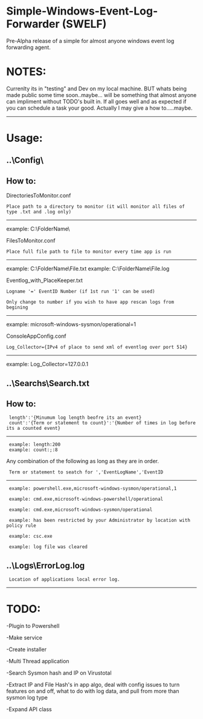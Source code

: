 # Simple-Windows-Event-Log-Forwarder (SWELF)
Pre-Alpha release of a simple for almost anyone windows event log forwarding agent. 

# NOTES:
Currenlty its in "testing" and Dev on my local machine. BUT whats being made public some time soon..maybe... will be something that almost anyone can impliment without TODO's built in. If all goes well and as expected if you can schedule a task your good. Actually I may give a how to.....maybe.

--------------------------------------------------------------------------------

# Usage:
## ..\Config\
  ## How to:
  DirectoriesToMonitor.conf
  
    Place path to a directory to monitor (it will monitor all files of type .txt and .log only)
    
--------------------------------------------------------------------------------
example: C:\FolderName\

  FilesToMonitor.conf
  
    Place full file path to file to monitor every time app is run
    
--------------------------------------------------------------------------------
example: C:\FolderName\File.txt 
example: C:\FolderName\File.log
    
  Eventlog_with_PlaceKeeper.txt
  
    Logname '=' EventID Number (if 1st run '1' can be used)
    
    Only change to number if you wish to have app rescan logs from begining
    
--------------------------------------------------------------------------------
example: microsoft-windows-sysmon/operational=1

    
  ConsoleAppConfig.conf
  
    Log_Collector={IPv4 of place to send xml of eventlog over port 514}
    
--------------------------------------------------------------------------------
example: Log_Collector=127.0.0.1   
 
## ..\Searchs\Search.txt

  ## How to:
  
     length':'{Minumum log length beofre its an event}
     count':'{Term or statement to count}':'{Number of times in log before its a counted event}    
     
--------------------------------------------------------------------------------
     example: length:200    
     example: count:;:8
     
     
   Any combination of the following as long as they are in order. 
   
     Term or statement to seatch for ','EventLogName','EventID
     
--------------------------------------------------------------------------------
     example: powershell.exe,microsoft-windows-sysmon/operational,1
     
     example: cmd.exe,microsoft-windows-powershell/operational
     
     example: cmd.exe,microsoft-windows-sysmon/operational
     
     example: has been restricted by your Administrator by location with policy rule 
     
     example: csc.exe
     
     example: log file was cleared
     
  
## ..\Logs\ErrorLog.log

     Location of applications local error log.
     
--------------------------------------------------------------------------------

# TODO:

-Plugin to Powershell

-Make service

-Create installer

-Multi Thread application

-Search Sysmon hash and IP on Virustotal 

-Extract IP and File Hash's in app algo, deal with config issues to turn features on and off, what to do with log data, and pull from more than sysmon log type

-Expand API class

